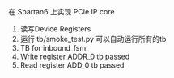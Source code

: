 在 Spartan6 上实现 PCIe IP core
1. 读写Device Registers
1. 运行 tb/smoke\_test.py 可以自动运行所有的tb
1. TB for inbound\_fsm
 1. Write register ADDR\_0 tb passed
 1. Read register ADD\_0 tb passed
